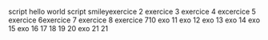 script hello world
script smileyexercice 2
exercice 3 
exercice 4 
excercice 5 
exercice 6exercice 7 
exercice 8 
exercice 710
exo 11
exo 12 
exo 13 
exo 14 
 exo 15
exo 16
 17
 18 
 19 
 20 
 exo 21 
 21 
